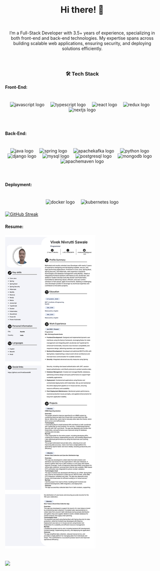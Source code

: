 <br clear="both">

<h1 align="center">Hi there! 👋</h1>

<br clear="both">

<p align="center">I’m a Full-Stack Developer with 3.5+ years of experience, specializing in both front-end and back-end technologies. My expertise spans across building scalable web applications, ensuring security, and deploying solutions efficiently.</p>

###
<br clear="both">

###

<h3 align="center">🛠 Tech Stack</h3>
<h4 align="left">Front-End:</h4>

###

<br clear="both">

<div align="center">
  <img src="https://img.shields.io/badge/JavaScript-F7DF1E?logo=javascript&logoColor=black&style=for-the-badge" height="40" alt="javascript logo"  />
  <img width="12" />
  <img src="https://img.shields.io/badge/TypeScript-3178C6?logo=typescript&logoColor=white&style=for-the-badge" height="40" alt="typescript logo"  />
  <img width="12" />
  <img src="https://img.shields.io/badge/React-61DAFB?logo=react&logoColor=black&style=for-the-badge" height="40" alt="react logo"  />
  <img width="12" />
  <img src="https://img.shields.io/badge/Redux-764ABC?logo=redux&logoColor=white&style=for-the-badge" height="40" alt="redux logo"  />
  <img width="12" />
  <img src="https://img.shields.io/badge/Next.js-000000?logo=nextdotjs&logoColor=white&style=for-the-badge" height="40" alt="nextjs logo"  />
</div>

###

<br clear="both">

<h4 align="left">Back-End:</h4>

###

<br clear="both">

<div align="center">
  <img src="https://cdn.jsdelivr.net/gh/devicons/devicon/icons/java/java-original.svg" height="40" alt="java logo"  />
  <img width="12" />
  <img src="https://img.shields.io/badge/Spring-6DB33F?logo=spring&logoColor=black&style=for-the-badge" height="40" alt="spring logo"  />
  <img width="12" />
  <img src="https://img.shields.io/badge/Apache Kafka-231F20?logo=apachekafka&logoColor=white&style=for-the-badge" height="40" alt="apachekafka logo"  />
  <img width="12" />
  <img src="https://img.shields.io/badge/Python-3776AB?logo=python&logoColor=white&style=for-the-badge" height="40" alt="python logo"  />
  <img width="12" />
  <img src="https://img.shields.io/badge/Django-092E20?logo=django&logoColor=white&style=for-the-badge" height="40" alt="django logo"  />
  <img width="12" />
  <img src="https://img.shields.io/badge/MySQL-4479A1?logo=mysql&logoColor=white&style=for-the-badge" height="40" alt="mysql logo"  />
  <img width="12" />
  <img src="https://img.shields.io/badge/PostgreSQL-4169E1?logo=postgresql&logoColor=white&style=for-the-badge" height="40" alt="postgresql logo"  />
  <img width="12" />
  <img src="https://img.shields.io/badge/MongoDB-47A248?logo=mongodb&logoColor=white&style=for-the-badge" height="40" alt="mongodb logo"  />
  <img width="12" />
  <img src="https://img.shields.io/badge/Apache Maven-C71A36?logo=apachemaven&logoColor=white&style=for-the-badge" height="40" alt="apachemaven logo"  />
</div>

###

<br clear="both">

<h4 align="left">Deployment:</h4>

###

<br clear="both">

<div align="center">
  <img src="https://img.shields.io/badge/Docker-2496ED?logo=docker&logoColor=white&style=for-the-badge" height="40" alt="docker logo"  />
  <img width="12" />
  <img src="https://img.shields.io/badge/Kubernetes-326CE5?logo=kubernetes&logoColor=white&style=for-the-badge" height="40" alt="kubernetes logo"  />
</div>

###
<!--
<img src="https://raw.githubusercontent.com/DevVivekSawale/DevVivekSawale/output/snake.svg" alt="Snake animation" />
-->


[![GitHub Streak](https://streak-stats.demolab.com/?user=viveksawale9819)](https://git.io/streak-stats)


###

<p align="left"></p>

###

<p align="left"></p>

###

<p align="left"></p>

###

<h4 align="left">Resume:</h4>

<img align="center" src="https://github.com/DevVivekSawale/DevVivekSawale/blob/40bdaa9a371b6e7926351636a8ba7c2d90939f83/Vivek%20sawale%20resume.jpeg?raw=true"  />

###

<br clear="both">

<img align="left" src="https://visitor-badge.laobi.icu/badge?page_id=viveksawale9819.viveksawale9819"  />

###
